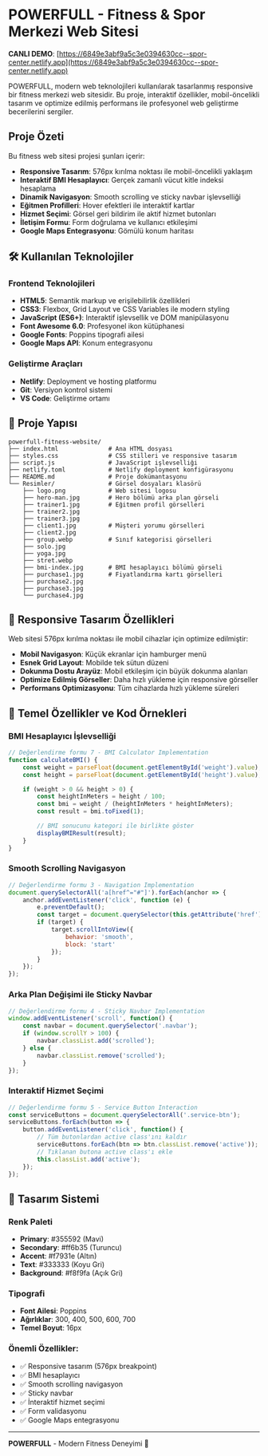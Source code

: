 # POWERFULL - Fitness & Spor Merkezi Web Sitesi

**CANLI DEMO**: [https://6849e3abf9a5c3e0394630cc--spor-center.netlify.app](https://6849e3abf9a5c3e0394630cc--spor-center.netlify.app)


POWERFULL, modern web teknolojileri kullanılarak tasarlanmış responsive bir fitness merkezi web sitesidir. Bu proje, interaktif özellikler, mobil-öncelikli tasarım ve optimize edilmiş performans ile profesyonel web geliştirme becerilerini sergiler.

## Proje Özeti

Bu fitness web sitesi projesi şunları içerir:
- **Responsive Tasarım**: 576px kırılma noktası ile mobil-öncelikli yaklaşım
- **Interaktif BMI Hesaplayıcı**: Gerçek zamanlı vücut kitle indeksi hesaplama
- **Dinamik Navigasyon**: Smooth scrolling ve sticky navbar işlevselliği
- **Eğitmen Profilleri**: Hover efektleri ile interaktif kartlar
- **Hizmet Seçimi**: Görsel geri bildirim ile aktif hizmet butonları
- **İletişim Formu**: Form doğrulama ve kullanıcı etkileşimi
- **Google Maps Entegrasyonu**: Gömülü konum haritası

## 🛠️ Kullanılan Teknolojiler

### Frontend Teknolojileri
- **HTML5**: Semantik markup ve erişilebilirlik özellikleri
- **CSS3**: Flexbox, Grid Layout ve CSS Variables ile modern styling
- **JavaScript (ES6+)**: Interaktif işlevsellik ve DOM manipülasyonu
- **Font Awesome 6.0**: Profesyonel ikon kütüphanesi
- **Google Fonts**: Poppins tipografi ailesi
- **Google Maps API**: Konum entegrasyonu

### Geliştirme Araçları
- **Netlify**: Deployment ve hosting platformu
- **Git**: Versiyon kontrol sistemi
- **VS Code**: Geliştirme ortamı

## 📁 Proje Yapısı

```
powerfull-fitness-website/
├── index.html              # Ana HTML dosyası
├── styles.css              # CSS stilleri ve responsive tasarım
├── script.js               # JavaScript işlevselliği
├── netlify.toml            # Netlify deployment konfigürasyonu
├── README.md               # Proje dokümantasyonu
└── Resimler/               # Görsel dosyaları klasörü
    ├── logo.png            # Web sitesi logosu
    ├── hero-man.jpg        # Hero bölümü arka plan görseli
    ├── trainer1.jpg        # Eğitmen profil görselleri
    ├── trainer2.jpg
    ├── trainer3.jpg
    ├── client1.jpg         # Müşteri yorumu görselleri
    ├── client2.jpg
    ├── group.webp          # Sınıf kategorisi görselleri
    ├── solo.jpg
    ├── yoga.jpg
    ├── stret.webp
    ├── bmi-index.jpg       # BMI hesaplayıcı bölümü görseli
    ├── purchase1.jpg       # Fiyatlandırma kartı görselleri
    ├── purchase2.jpg
    ├── purchase3.jpg
    └── purchase4.jpg
```



## 📱 Responsive Tasarım Özellikleri

Web sitesi 576px kırılma noktası ile mobil cihazlar için optimize edilmiştir:

- **Mobil Navigasyon**: Küçük ekranlar için hamburger menü
- **Esnek Grid Layout**: Mobilde tek sütun düzeni
- **Dokunma Dostu Arayüz**: Mobil etkileşim için büyük dokunma alanları
- **Optimize Edilmiş Görseller**: Daha hızlı yükleme için responsive görseller
- **Performans Optimizasyonu**: Tüm cihazlarda hızlı yükleme süreleri

## 🎯 Temel Özellikler ve Kod Örnekleri

### BMI Hesaplayıcı İşlevselliği
```javascript
// Değerlendirme formu 7 - BMI Calculator Implementation
function calculateBMI() {
    const weight = parseFloat(document.getElementById('weight').value);
    const height = parseFloat(document.getElementById('height').value);

    if (weight > 0 && height > 0) {
        const heightInMeters = height / 100;
        const bmi = weight / (heightInMeters * heightInMeters);
        const result = bmi.toFixed(1);

        // BMI sonucunu kategori ile birlikte göster
        displayBMIResult(result);
    }
}
```

### Smooth Scrolling Navigasyon
```javascript
// Değerlendirme formu 3 - Navigation Implementation
document.querySelectorAll('a[href^="#"]').forEach(anchor => {
    anchor.addEventListener('click', function (e) {
        e.preventDefault();
        const target = document.querySelector(this.getAttribute('href'));
        if (target) {
            target.scrollIntoView({
                behavior: 'smooth',
                block: 'start'
            });
        }
    });
});
```

### Arka Plan Değişimi ile Sticky Navbar
```javascript
// Değerlendirme formu 4 - Sticky Navbar Implementation
window.addEventListener('scroll', function() {
    const navbar = document.querySelector('.navbar');
    if (window.scrollY > 100) {
        navbar.classList.add('scrolled');
    } else {
        navbar.classList.remove('scrolled');
    }
});
```

### Interaktif Hizmet Seçimi
```javascript
// Değerlendirme formu 5 - Service Button Interaction
const serviceButtons = document.querySelectorAll('.service-btn');
serviceButtons.forEach(button => {
    button.addEventListener('click', function() {
        // Tüm butonlardan active class'ını kaldır
        serviceButtons.forEach(btn => btn.classList.remove('active'));
        // Tıklanan butona active class'ı ekle
        this.classList.add('active');
    });
});
```

## 🎨 Tasarım Sistemi

### Renk Paleti
- **Primary**: #355592 (Mavi)
- **Secondary**: #ff6b35 (Turuncu)
- **Accent**: #f7931e (Altın)
- **Text**: #333333 (Koyu Gri)
- **Background**: #f8f9fa (Açık Gri)

### Tipografi
- **Font Ailesi**: Poppins
- **Ağırlıklar**: 300, 400, 500, 600, 700
- **Temel Boyut**: 16px

### Önemli Özellikler:
- ✅ Responsive tasarım (576px breakpoint)
- ✅ BMI hesaplayıcı
- ✅ Smooth scrolling navigasyon
- ✅ Sticky navbar
- ✅ İnteraktif hizmet seçimi
- ✅ Form validasyonu
- ✅ Google Maps entegrasyonu

---

**POWERFULL** - Modern Fitness Deneyimi 💪
